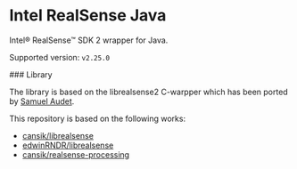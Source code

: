 # Intel RealSense Java
Intel® RealSense™ SDK 2 wrapper for Java.

Supported version: `v2.25.0`

### Library

The library is based on the librealsense2 C-warpper which has been ported by [Samuel Audet](https://github.com/saudet).

This repository is based on the following works:

- [cansik/librealsense](https://github.com/cansik/librealsense/tree/master/wrappers/java)
- [edwinRNDR/librealsense](https://github.com/edwinRNDR/librealsense)
- [cansik/realsense-processing](https://github.com/cansik/realsense-processing)

